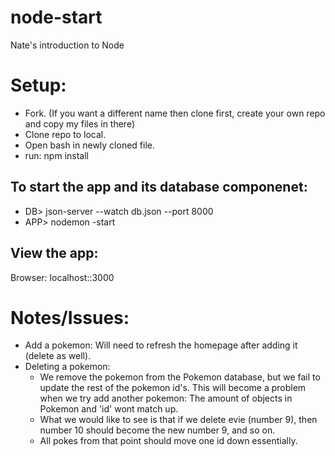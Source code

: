 # node-start
Nate's introduction to Node

# Setup:
* Fork. (If you want a different name then clone first, create your own repo and copy my files in there)
* Clone repo to local.
* Open bash in newly cloned file.
* run: npm install

## To start the app and its database componenet:
* DB> json-server --watch db.json --port 8000
* APP> nodemon -start

## View the app:
Browser: localhost::3000

# Notes/Issues:
* Add a pokemon: Will need to refresh the homepage after adding it (delete as well).
* Deleting a pokemon:
    * We remove the pokemon from the Pokemon database, but we fail to update the rest of the pokemon id's. This will become a problem when we try add another pokemon: The amount of objects in Pokemon and 'id' wont match up.
    * What we would like to see is that if we delete evie (number 9), then number 10 should become the new number 9, and so on. 
    * All pokes from that point should move one id down essentially.

